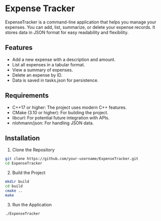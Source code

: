 # Expense Tracker

ExpenseTracker is a command-line application that helps you manage your expenses. You can add, list, summarize, or delete your expense records. It stores data in JSON format for easy readability and flexibility.

## Features

- Add a new expense with a description and amount.
- List all expenses in a tabular format.
- View a summary of expenses.
- Delete an expense by ID.
- Data is saved in tasks.json for persistence.

## Requirements

- C++17 or higher: The project uses modern C++ features.
- CMake (3.10 or higher): For building the project.
- libcurl: For potential future integration with APIs.
- nlohmann/json: For handling JSON data.

## Installation

1. Clone the Repository
  ```bash
  git clone https://github.com/your-username/ExpenseTracker.git
  cd ExpenseTracker
  ```
2. Build the Project
  ```bash
  mkdir build
  cd build
  cmake ..
  make
  ```
3. Run the Application
  ```bash
  ./ExpenseTracker
  ```
